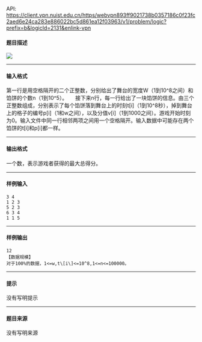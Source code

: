 API: https://client.vpn.nuist.edu.cn/https/webvpn893ff9021738b0357186c0f23fc2aed6e24ca283e886022bc5d861ea12f03963/v1/problem/logic?prefix=b&logicId=2131&enlink-vpn

#### 题目描述

![](../file/2131_0.jpg)

---

#### 输入格式

第一行是用空格隔开的二个正整数，分别给出了舞台的宽度W（1到10^8之间）和馅饼的个数n（1到10^5）。　　接下来n行，每一行给出了一块馅饼的信息。由三个正整数组成，分别表示了每个馅饼落到舞台上的时刻t\[i\]（1到10^8秒），掉到舞台上的格子的编号p\[i\]（1和w之间），以及分值v\[i\]（1到1000之间）。游戏开始时刻为0。输入文件中同一行相邻两项之间用一个空格隔开。输入数据中可能存在两个馅饼的t\[i\]和p\[i\]都一样。

---

#### 输出格式

一个数，表示游戏者获得的最大总得分。

---

#### 样例输入
```
3 4
1 2 3
5 2 3
6 3 4
1 1 5

```

---

#### 样例输出
```
12
【数据规模】
对于100%的数据，1<=w,t\[i\]<=10^8,1<=n<=100000。

```

---

#### 提示

没有写明提示

---

#### 题目来源

没有写明来源